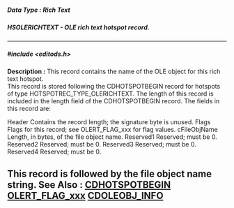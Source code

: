 ##### Data Type : Rich Text
##### HSOLERICHTEXT - OLE rich text hotspot record.
---
##### #include <editods.h>
**Description :**
This record contains the name of the OLE object for this rich text hotspot.  
This record is stored following the CDHOTSPOTBEGIN record for hotspots of type 
HOTSPOTREC_TYPE_OLERICHTEXT.  The length of this record is included in the 
length field of the CDHOTSPOTBEGIN record.  The fields in this record are:

Header  Contains the record length; the signature byte is unused.
Flags  Flags for this record;  see OLERT_FLAG_xxx for flag values.
cFileObjName Length, in bytes, of the file object name.
Reserved1 Reserved;  must be 0.
Reserved2 Reserved;  must be 0.
Reserved3 Reserved;  must be 0.
Reserved4 Reserved;  must be 0.

This record is followed by the file object name string.
**See Also :**
[CDHOTSPOTBEGIN](D:/md_files/CDHOTSPOTBEGIN.md)
[OLERT_FLAG_xxx](D:/md_files/OLERT_FLAG_xxx.md)
[CDOLEOBJ_INFO](D:/md_files/CDOLEOBJ_INFO.md)
---
